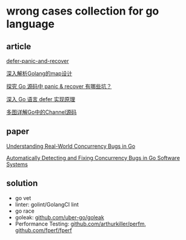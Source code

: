 # wrong cases collection for go language

## article

[defer-panic-and-recover](https://go.dev/blog/defer-panic-and-recover)

[深入解析Golang的map设计](https://zhuanlan.zhihu.com/p/273666774)

[探究 Go 源码中 panic & recover 有哪些坑？](https://www.luozhiyun.com/archives/627)

[深入 Go 语言 defer 实现原理](https://www.luozhiyun.com/archives/523)

[多图详解Go中的Channel源码](https://www.luozhiyun.com/archives/427)



## paper

[Understanding Real-World Concurrency Bugs in Go](https://songlh.github.io/paper/go-study.pdf)

[Automatically Detecting and Fixing Concurrency Bugs in Go Software Systems](https://songlh.github.io/paper/gcatch.pdf)

## solution

* go vet
* linter: golint/GolangCI lint
* go race
* goleak: [github.com/uber-go/goleak](https://github.com/uber-go/goleak)
* Performance Testing: [github.com/arthurkiller/perfm](https://github.com/arthurkiller/perfm), [github.com/fperf/fperf](https://github.com/fperf/fperf)
